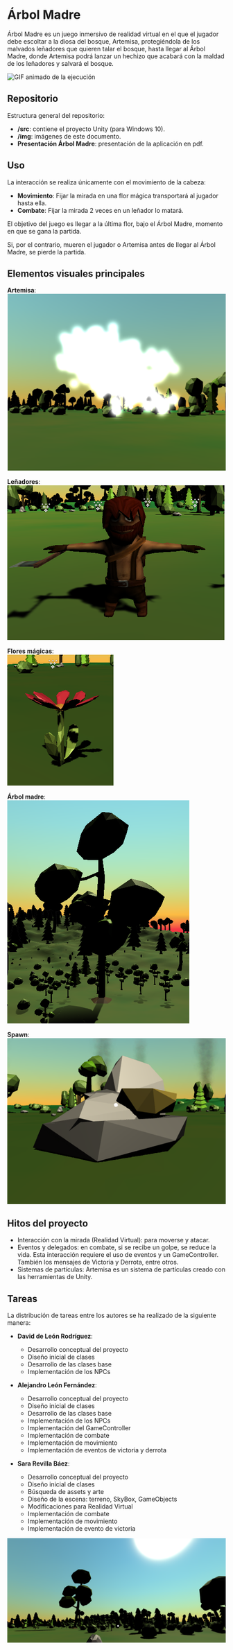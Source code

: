 # Árbol Madre

Árbol Madre es un juego inmersivo de realidad virtual en el que el jugador debe escoltar a la diosa del bosque, Artemisa, protegiéndola de los malvados leñadores que quieren talar el bosque, hasta llegar al Árbol Madre, donde Artemisa podrá lanzar un hechizo que acabará con la maldad de los leñadores y salvará el bosque.

![GIF animado de la ejecución](img/juego.gif)

## Repositorio

Estructura general del repositorio:
- **/src**: contiene el proyecto Unity (para Windows 10).
- **/img**: imágenes de este documento.
- **Presentación Árbol Madre**: presentación de la aplicación en pdf.

## Uso

La interacción se realiza únicamente con el movimiento de la cabeza:
- **Movimiento**: Fijar la mirada en una flor mágica transportará al jugador hasta ella.
- **Combate**: Fijar la mirada 2 veces en un leñador lo matará.

El objetivo del juego es llegar a la última flor, bajo el Árbol Madre, momento en que se gana la partida.

Si, por el contrario, mueren el jugador o Artemisa antes de llegar al Árbol Madre, se pierde la partida.

## Elementos visuales principales

**Artemisa**:  
![Artemisa](img/artemisa.png)

**Leñadores**:  
![Leñadores](img/leñador.png)

**Flores mágicas**:  
![Flores mágicas](img/flor.png)

**Árbol madre**:  
![Árbol madre](img/arbol.png)

**Spawn**:  
![Piedra](img/spawn.png)

## Hitos del proyecto

- Interacción con la mirada (Realidad Virtual): para moverse y atacar.
- Eventos y delegados: en combate, si se recibe un golpe, se reduce la vida. Esta interacción requiere el uso de eventos y un GameController. También los mensajes de Victoria y Derrota, entre otros.
- Sistemas de partículas: Artemisa es un sistema de partículas creado con las herramientas de Unity.

## Tareas

La distribución de tareas entre los autores se ha realizado de la siguiente manera:

- **David de León Rodríguez**:
  - Desarrollo conceptual del proyecto
  - Diseño inicial de clases
  - Desarrollo de las clases base
  - Implementación de los NPCs

- **Alejandro León Fernández**:
  - Desarrollo conceptual del proyecto
  - Diseño inicial de clases
  - Desarrollo de las clases base
  - Implementación de los NPCs
  - Implementación del GameController
  - Implementación de combate
  - Implementación de movimiento
  - Implementación de eventos de victoria y derrota

- **Sara Revilla Báez**:
  - Desarrollo conceptual del proyecto
  - Diseño inicial de clases
  - Búsqueda de assets y arte
  - Diseño de la escena: terreno, SkyBox, GameObjects
  - Modificaciones para Realidad Virtual
  - Implementación de combate
  - Implementación de movimiento
  - Implementación de evento de victoria

![Árbol Madre](img/arbol_madre.png)
